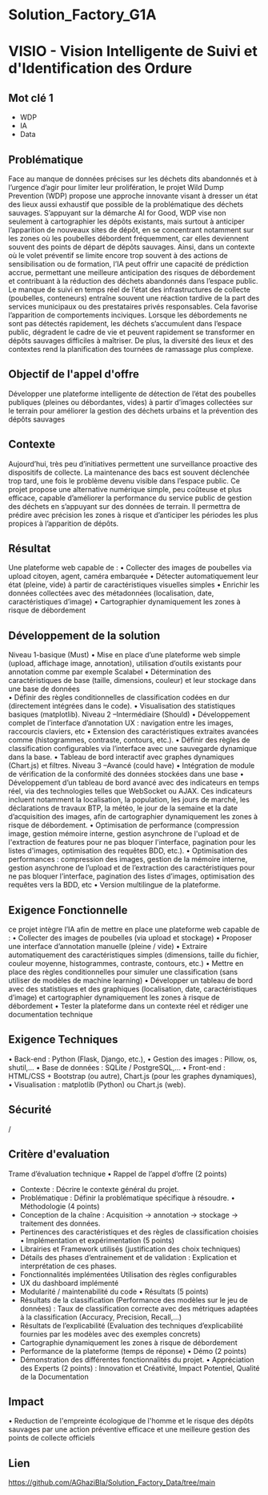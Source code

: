 # Solution_Factory_G1A 
# VISIO - Vision Intelligente de Suivi et d'Identification des Ordure
## Mot clé 1
* WDP
* IA
* Data

## Problématique 
Face au manque de données précises sur les déchets dits abandonnés et à l’urgence d’agir pour limiter leur prolifération, le projet Wild Dump Prevention (WDP) propose une approche innovante visant à dresser un état des lieux aussi exhaustif que possible de la problématique des déchets sauvages. S’appuyant sur la démarche AI for Good, WDP vise non seulement à cartographier les dépôts existants, mais surtout à anticiper l’apparition de nouveaux sites de dépôt, en se concentrant notamment sur les zones où les poubelles débordent fréquemment, car elles deviennent souvent des points de départ de dépôts sauvages.
Ainsi, dans un contexte où le volet préventif se limite encore trop souvent à des actions de sensibilisation ou de formation, l’IA peut offrir une capacité de prédiction accrue, permettant une meilleure anticipation des risques de débordement et contribuant à la réduction des déchets abandonnés dans l’espace public.
Le manque de suivi en temps réel de l’état des infrastructures de collecte (poubelles, conteneurs) entraîne souvent une réaction tardive de la part des services municipaux ou des prestataires privés responsables. Cela favorise l’apparition de comportements inciviques.
Lorsque les débordements ne sont pas détectés rapidement, les déchets s’accumulent dans l’espace public, dégradent le cadre de vie et peuvent rapidement se transformer en dépôts sauvages difficiles à maîtriser. De plus, la diversité des lieux et des contextes rend la planification des tournées de ramassage plus complexe.

## Objectif de l'appel d'offre

Développer une plateforme intelligente de détection de l’état des poubelles publiques (pleines ou débordantes, vides) à partir d’images collectées sur le terrain pour améliorer la gestion des déchets urbains et la prévention des dépôts sauvages 

## Contexte

Aujourd’hui, très peu d’initiatives permettent une surveillance proactive des dispositifs de collecte. La maintenance des bacs est souvent déclenchée trop tard, une fois le problème devenu visible dans l’espace public. Ce projet propose une alternative numérique simple, peu coûteuse et plus efficace, capable d’améliorer la performance du service public de gestion des déchets en s’appuyant sur des données de terrain. Il permettra de prédire avec précision les zones à risque et d’anticiper les périodes les plus propices à l’apparition de dépôts.

## Résultat

Une plateforme web capable de :
•	Collecter des images de poubelles via upload citoyen, agent, caméra embarquée 
•	Détecter automatiquement leur état (pleine, vide) à partir de caractéristiques visuelles simples 
•	Enrichir les données collectées avec des métadonnées (localisation, date, caractéristiques d’image) 
•	Cartographier dynamiquement les zones à risque de débordement 

## Développement de la solution

Niveau 1-basique (Must)
•	Mise en place d’une plateforme web simple (upload, affichage image, annotation), utilisation d’outils existants pour annotation comme par exemple Scalabel 
•	Détermination des caractéristiques de base (taille, dimensions, couleur) et leur stockage dans une base de données  
•	Définir des règles conditionnelles de classification codées en dur (directement intégrées dans le code).
•	Visualisation des statistiques basiques (matplotlib).
Niveau 2 –Intermédiaire (Should)
•	Développement complet de l’interface d’annotation UX : navigation entre les images, raccourcis claviers, etc
•	Extension des caractéristiques extraites avancées comme (histogrammes, contraste, contours, etc.).
•	Définir des règles de classification configurables via l’interface  avec une sauvegarde dynamique dans la base.
•	Tableau de bord interactif avec graphes dynamiques (Chart.js) et filtres.
Niveau 3 –Avancé (could have)
•	Intégration de module de vérification de la conformité des données stockées dans une base 
•	Développement d’un tableau de bord avancé avec des indicateurs en temps réel, via des technologies telles que WebSocket ou AJAX. Ces indicateurs incluent notamment la localisation, la population, les jours de marché, les déclarations de travaux BTP, la météo, le jour de la semaine et la date d’acquisition des images, afin de cartographier dynamiquement les zones à risque de débordement.
•	Optimisation de performance (compression image, gestion mémoire interne, gestion asynchrone de l'upload et de l'extraction de features pour ne pas bloquer l'interface, pagination pour les listes d'images, optimisation des requêtes BDD, etc.).
•	Optimisation des performances : compression des images, gestion de la mémoire interne, gestion asynchrone de l’upload et de l’extraction des caractéristiques pour ne pas bloquer l’interface, pagination des listes d’images, optimisation des requêtes vers la BDD, etc
•	Version multilingue de la plateforme.

## Exigence Fonctionnelle

ce projet intègre l’IA afin de mettre en place une plateforme web capable de :
•	Collecter des images de poubelles (via upload et stockage)
•	Proposer une interface d’annotation manuelle (pleine / vide)
•	Extraire automatiquement des caractéristiques simples (dimensions, taille du fichier, couleur moyenne, histogrammes, contraste, contours, etc.)
•	Mettre en place des règles conditionnelles pour simuler une classification (sans utiliser de modèles de machine learning)
•	Développer un tableau de bord avec des statistiques et des graphiques (localisation, date, caractéristiques d’image) et cartographier dynamiquement les zones à risque de débordement 
•	Tester la plateforme dans un contexte réel et rédiger une documentation technique

## Exigence Techniques

•	Back-end : Python (Flask,  Django, etc.),
•	Gestion des images : Pillow, os, shutil,…
•	Base de données : SQLite / PostgreSQL,…
•	Front-end : HTML/CSS + Bootstrap (ou autre), Chart.js (pour les graphes dynamiques),
•	Visualisation : matplotlib (Python) ou Chart.js (web).

## Sécurité 
/

## Critère d'evaluation

Trame d’évaluation technique
•	Rappel de l’appel d’offre (2 points)
* Contexte : Décrire le contexte général du projet.
* Problématique : Définir la problématique spécifique à résoudre.
•	Méthodologie (4 points)
* Conception de la chaîne : Acquisition → annotation → stockage → traitement des données.
* Pertinences des caractéristiques et des règles de classification choisies
•	Implémentation et expérimentation (5 points)
* Librairies et Framework utilisés (justification des choix techniques)
* Détails des phases d’entrainement et de validation : Explication et interprétation de ces phases.
* Fonctionnalités implémentées
Utilisation des règles configurables
* UX du dashboard implémenté
* Modularité / maintenabilité du code
•	Résultats (5 points)
* Résultats de la classification (Performance des modèles sur le jeu de données) : Taux de classification correcte avec des métriques adaptées à la classification (Accuracy, Precision, Recall,…)
* Résultats de l’explicabilité (Evaluation des techniques d’explicabilité fournies par les modèles avec des exemples concrets)
* Cartographie dynamiquement les zones à risque de débordement
* Performance de la plateforme (temps de réponse)
•	Démo (2 points)
* Démonstration des différentes fonctionnalités du projet.
•	Appréciation des Experts (2 points) : Innovation et Créativité, Impact Potentiel, Qualité de la Documentation

## Impact

•	Reduction de l'empreinte écologique de l'homme et le risque des dépôts sauvages par une action préventive efficace et une meilleure gestion des points de collecte officiels 

## Lien
https://github.com/AGhaziBla/Solution_Factory_Data/tree/main


